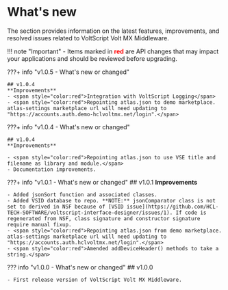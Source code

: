 # What's new

The section provides information on the latest features, improvements, and resolved issues related to VoltScript Volt MX Middleware.

<!-- prettier-ignore -->
!!! note "Important"
    - Items marked in <span style="color:red">**red**</span> are API changes that may impact your applications and should be reviewed before upgrading.

???+ info "v1.0.5 - What's new or changed"

    ## v1.0.4
    **Improvements**
    - <span style="color:red">Integration with VoltScript Logging</span>
    - <span style="color:red">Repointing atlas.json to demo marketplace. atlas-settings marketplace url will need updating to "https://accounts.auth.demo-hclvoltmx.net/login".</span>

???+ info "v1.0.4 - What's new or changed"

    ## v1.0.4
    **Improvements**

    - <span style="color:red">Repointing atlas.json to use VSE title and filename as library and module.</span>
    - Documentation improvements.

???+ info "v1.0.1 - What's new or changed"
    ## v1.0.1
    **Improvements**

    - Added jsonSort function and associated classes.
    - Added VSID database to repo. **NOTE:** jsonComparator class is not set to derived in NSF because of [VSID issue](https://github.com/HCL-TECH-SOFTWARE/voltscript-interface-designer/issues/1). If code is regenerated from NSF, class signature and constructor signature require manual fixup.
    - <span style="color:red">Repointing atlas.json from demo marketplace. atlas-settings marketplace url will need updating to "https://accounts.auth.hclvoltmx.net/login".</span>
    - <span style="color:red">Amended addDeviceHeader() methods to take a string.</span>

??? info "v1.0.0 - What's new or changed"
    ## v1.0.0

    - First release version of VoltScript Volt MX Middleware.